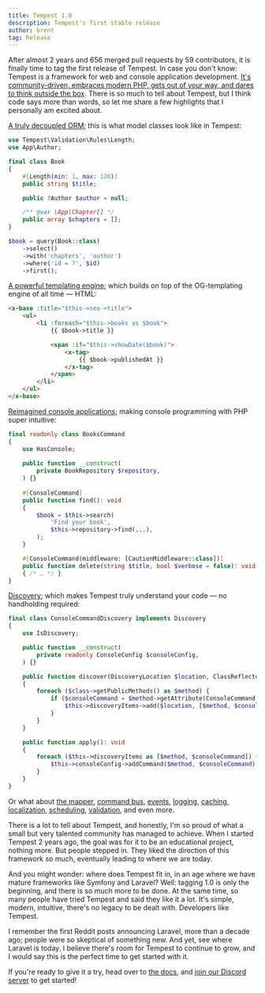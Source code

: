 ```yaml
---
title: Tempest 1.0
description: Tempest's first stable release
author: brent
tag: Release
---
```


After almost 2 years and 656 merged pull requests by 59 contributors, it is finally time to tag the first release of Tempest. In case you don't know: Tempest is a framework for web and console application development. [It's community-driven, embraces modern PHP, gets out of your way, and dares to think outside the box](/blog/tempests-vision). There is so much to tell about Tempest, but I think code says more than words, so let me share a few highlights that I personally am excited about.

[A truly decoupled ORM](/main/essentials/database); this is what model classes look like in Tempest:

```php 
use Tempest\Validation\Rules\Length;
use App\Author;

final class Book
{
    #[Length(min: 1, max: 120)]
    public string $title;

    public ?Author $author = null;

    /** @var \App\Chapter[] */
    public array $chapters = [];
}

$book = query(Book::class)
    ->select()
    ->with('chapters', 'author')
    ->where('id = ?', $id)
    ->first();
```

[A powerful templating engine](/main/essentials/views); which builds on top of the OG-templating engine of all time — HTML:

```html
<x-base :title="$this->seo->title">
    <ul>
        <li :foreach="$this->books as $book">
            {{ $book->title }}

            <span :if="$this->showDate($book)">
                <x-tag>
                    {{ $book->publishedAt }}
                </x-tag>
            </span>
        </li>
    </ul>
</x-base>
```

[Reimagined console applications](/main/essentials/console-commands); making console programming with PHP super intuitive:

```php
final readonly class BooksCommand
{
    use HasConsole;
    
    public function __construct(
        private BookRepository $repository,
    ) {}
    
    #[ConsoleCommand]
    public function find(): void
    {
        $book = $this->search(
            'Find your book',
            $this->repository->find(...),
        );
    }

    #[ConsoleCommand(middleware: [CautionMiddleware::class])]
    public function delete(string $title, bool $verbose = false): void 
    { /* … */ }
}
```

[Discovery](/blog/discovery-explained); which makes Tempest truly understand your code — no handholding required:

```php
final class ConsoleCommandDiscovery implements Discovery
{
    use IsDiscovery;

    public function __construct(
        private readonly ConsoleConfig $consoleConfig,
    ) {}

    public function discover(DiscoveryLocation $location, ClassReflector $class): void
    {
        foreach ($class->getPublicMethods() as $method) {
            if ($consoleCommand = $method->getAttribute(ConsoleCommand::class)) {
                $this->discoveryItems->add($location, [$method, $consoleCommand]);
            }
        }
    }

    public function apply(): void
    {
        foreach ($this->discoveryItems as [$method, $consoleCommand]) {
            $this->consoleConfig->addCommand($method, $consoleCommand);
        }
    }
}
```

Or what about [the mapper](/main/features/mapper), [command bus](/main/features/command-bus), [events](/main/features/events), [logging](/main/features/logging), [caching](/main/features/cache), [localization](/main/features/localization), [scheduling](/main/features/scheduling), [validation](/main/features/validation), and even more.

There is a lot to tell about Tempest, and honestly, I'm so proud of what a small but very talented community has managed to achieve. When I started Tempest 2 years ago, the goal was for it to be an educational project, nothing more. But people stepped in. They liked the direction of this framework so much, eventually leading to where we are today.

And you might wonder: where does Tempest fit in, in an age where we have mature frameworks like Symfony and Laravel? Well: tagging 1.0 is only the beginning, and there is so much more to be done. At the same time, so many people have tried Tempest and said they like it a lot. It's simple, modern, intuitive, there's no legacy to be dealt with. Developers like Tempest. 

I remember the first Reddit posts announcing Laravel, more than a decade ago; people were so skeptical of something new. And yet, see where Laravel is today. I believe there's room for Tempest to continue to grow, and I would say this is the perfect time to get started with it.

If you're ready to give it a try, head over to [the docs](/main/getting-started/installation), and [join our Discord server](https://tempestphp.com/discord) to get started!